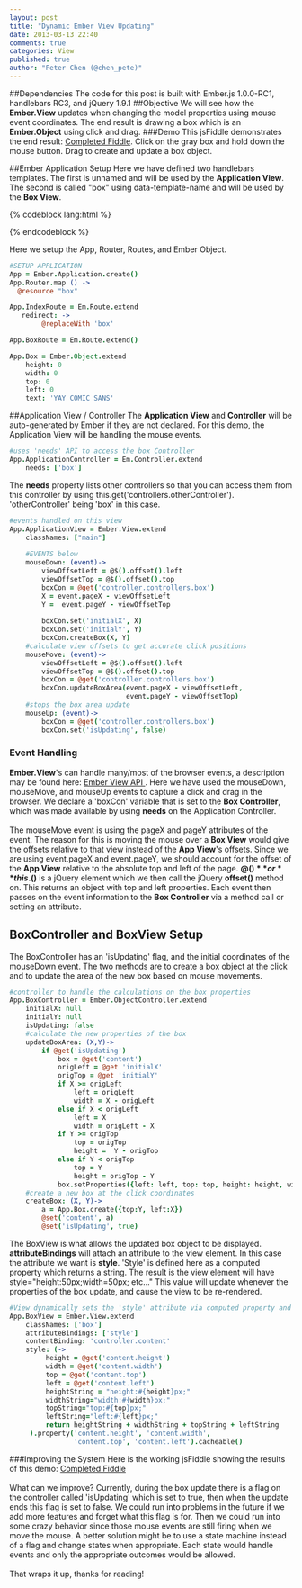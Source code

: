 ```yaml
---
layout: post
title: "Dynamic Ember View Updating"
date: 2013-03-13 22:40
comments: true
categories: View
published: true
author: "Peter Chen (@chen_pete)"
---
```

##Dependencies
The code for this post is built with Ember.js 1.0.0-RC1, handlebars RC3, and jQuery 1.9.1
##Objective
We will see how the **Ember.View** updates when changing the model properties using mouse event coordinates. The end result is drawing a box which is an **Ember.Object** using click and drag.
###Demo
This jsFiddle demonstrates the end result: <a href="http://jsfiddle.net/chen_pete/5m95y/10/">Completed Fiddle</a>.
Click on the gray box and hold down the mouse button. Drag to create and update a box object.

##Ember Application Setup
Here we have defined two handlebars templates. The first is unnamed and will be used by the **Application View**.
The second is called "box" using data-template-name and will be used by the **Box View**.

{% codeblock lang:html %}
<script type="text/x-handlebars">
{{ "{{ outlet " }}}}
</script>

<script type="text/x-handlebars" data-template-name = "box">
{{ "{{content.text " }}}}
</script>
{% endcodeblock %}
  
Here we setup the App, Router, Routes, and Ember Object.  

```coffeescript
#SETUP APPLICATION
App = Ember.Application.create()
App.Router.map () ->
  @resource "box"

App.IndexRoute = Em.Route.extend
   redirect: ->
        @replaceWith 'box'

App.BoxRoute = Em.Route.extend()

App.Box = Ember.Object.extend
    height: 0
    width: 0
    top: 0
    left: 0
    text: 'YAY COMIC SANS'
```

##Application View / Controller
The **Application View** and **Controller** will be auto-generated by Ember if they are not declared. For this demo, the Application View will be handling the mouse events.

```coffeescript
#uses 'needs' API to access the box Controller
App.ApplicationController = Em.Controller.extend
    needs: ['box']
```
The **needs** property lists other controllers so that you can access them from this controller by using this.get('controllers.otherController'). 'otherController' being 'box' in this case.
```coffeescript
#events handled on this view
App.ApplicationView = Ember.View.extend
    classNames: ["main"]
    
    #EVENTS below
    mouseDown: (event)->
        viewOffsetLeft = @$().offset().left
        viewOffsetTop = @$().offset().top
        boxCon = @get('controller.controllers.box')
        X = event.pageX - viewOffsetLeft
        Y =  event.pageY - viewOffsetTop
        
        boxCon.set('initialX', X)
        boxCon.set('initialY', Y)
        boxCon.createBox(X, Y)
    #calculate view offsets to get accurate click positions
    mouseMove: (event)->
        viewOffsetLeft = @$().offset().left
        viewOffsetTop = @$().offset().top
        boxCon = @get('controller.controllers.box')
        boxCon.updateBoxArea(event.pageX - viewOffsetLeft, 
                             event.pageY - viewOffsetTop)
    #stops the box area update
    mouseUp: (event)->
        boxCon = @get('controller.controllers.box')
        boxCon.set('isUpdating', false)
```
### Event Handling
**Ember.View**'s can handle many/most of the browser events, a description may be found here: <a href = "http://emberjs.com/api/classes/Ember.View.html"> Ember View API </a>.
Here we have used the mouseDown, mouseMove, and mouseUp events to capture a click and drag in the browser. We declare a 'boxCon' variable that is set to the **Box Controller**, which was made available
by using **needs** on the Application Controller. <br/> <br/>
The mouseMove event is using the pageX and pageY attributes of the event. The reason for this is moving the mouse over a **Box View** would give the offsets relative to that view
instead of the **App View**'s offsets. Since we are using event.pageX and event.pageY, we should account for the offset of the **App View** relative to the absolute top and left of the page. 
**@$()** or **this.$()** is a jQuery element which we then call the jQuery **offset()** method on. This returns an object with top and left properties. 
Each event then passes on the event information to the **Box Controller** via a method call or setting an attribute.


## BoxController and BoxView Setup
The BoxController has an 'isUpdating' flag, and the initial coordinates of the mouseDown event. The two methods are to create a box object
at the click and to update the area of the new box based on mouse movements.
```coffeescript
#controller to handle the calculations on the box properties
App.BoxController = Ember.ObjectController.extend
    initialX: null
    initialY: null
    isUpdating: false
    #calculate the new properties of the box
    updateBoxArea: (X,Y)->
        if @get('isUpdating')
            box = @get('content')
            origLeft = @get 'initialX'
            origTop = @get 'initialY'
            if X >= origLeft
                left = origLeft
                width = X - origLeft
            else if X < origLeft
                left = X
                width = origLeft - X
            if Y >= origTop 
                top = origTop
                height =  Y - origTop
            else if Y < origTop
                top = Y
                height = origTop - Y
            box.setProperties({left: left, top: top, height: height, width: width})
    #create a new box at the click coordinates
    createBox: (X, Y)->
        a = App.Box.create({top:Y, left:X})
        @set('content', a)
        @set('isUpdating', true)
```
The BoxView is what allows the updated box object to be displayed. **attributeBindings** will attach an attribute to the view element.
In this case the attribute we want is **style**. 'Style' is defined here as a computed property which returns a string. The result is
the view element will have style="height:50px;width=50px; etc..." This value will update whenever the properties of the box update, and
cause the view to be re-rendered.

```coffeescript
#View dynamically sets the 'style' attribute via computed property and rerenders
App.BoxView = Ember.View.extend
    classNames: ['box']
    attributeBindings: ['style']
    contentBinding: 'controller.content'
    style: (->
         height = @get('content.height')
         width = @get('content.width')
         top = @get('content.top')
         left = @get('content.left')
         heightString = "height:#{height}px;"
         widthString="width:#{width}px;"
         topString="top:#{top}px;"
         leftString="left:#{left}px;"
         return heightString + widthString + topString + leftString
     ).property('content.height', 'content.width',
                'content.top', 'content.left').cacheable()
```

###Improving the System
Here is the working jsFiddle showing the results of this demo: <a href="http://jsfiddle.net/chen_pete/5m95y/10/">Completed Fiddle</a><br/><br/>
What can we improve? Currently, during the box update there is a flag on the controller called 'isUpdating' which is set to true, then when
the update ends this flag is set to false. We could run into problems in the future if we add more features and forget what this flag is for.
Then we could run into some crazy behavior since those mouse events are still firing when we move the mouse. A better solution might be to use
a state machine instead of a flag and change states when appropriate. Each state would handle events and only the appropriate outcomes would
be allowed. <br /><br/>
That wraps it up, thanks for reading!

